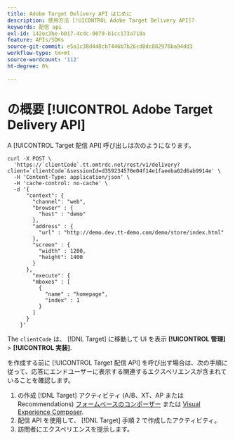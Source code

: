 ```yaml
---
title: Adobe Target Delivery API はじめに
description: 使用方法 [!UICONTROL Adobe Target Delivery API]?
keywords: 配信 api
exl-id: 142ec3be-b017-4cdc-9079-b1cc173a710a
feature: APIs/SDKs
source-git-commit: e5a1c38d448cb7446b7b26cd0dc882976ba94dd3
workflow-type: tm+mt
source-wordcount: '112'
ht-degree: 0%

---
```


# の概要 [!UICONTROL Adobe Target Delivery API]

A [!UICONTROL Target 配信 API] 呼び出しは次のようになります。

```
curl -X POST \
  'https://`clientCode`.tt.omtrdc.net/rest/v1/delivery?client=`clientCode`&sessionId=d359234570e04f14e1faeeba02d6ab9914e' \
  -H 'Content-Type: application/json' \
  -H 'cache-control: no-cache' \
  -d '{
      "context": {
        "channel": "web",
        "browser" : {
          "host" : "demo"
        },
        "address" : {
          "url" : "http://demo.dev.tt-demo.com/demo/store/index.html"
        },
        "screen" : {
          "width" : 1200,
          "height": 1400
        }
      },
        "execute": {
        "mboxes" : [
          {
            "name" : "homepage",
            "index" : 1
          }
        ]
      }
    }'
```

The `clientCode` は、 [!DNL Target] に移動して UI を表示 **[!UICONTROL 管理]** > **[!UICONTROL 実装]**.

を作成する前に [!UICONTROL Target 配信 API] を呼び出す場合は、次の手順に従って、応答にエンドユーザーに表示する関連するエクスペリエンスが含まれていることを確認します。

1. の作成 [!DNL Target] アクティビティ (A/B、XT、AP またはRecommendations) [フォームベースのコンポーザー](https://experienceleague.adobe.com/docs/target/using/experiences/form-experience-composer.html?lang=en) または [Visual Experience Composer](https://experienceleague.adobe.com/docs/target/using/experiences/vec/visual-experience-composer.html).
1. 配信 API を使用して、 [!DNL Target] 手順 2 で作成したアクティビティ。
1. 訪問者にエクスペリエンスを提示します。

